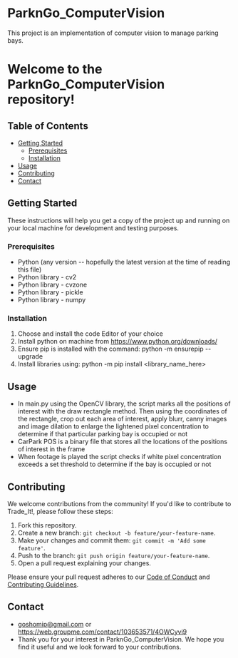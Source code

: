 # ParknGo_ComputerVision
This project is an implementation of computer vision to manage parking bays.
# Welcome to the ParknGo_ComputerVision repository!

## Table of Contents

- [Getting Started](#getting-started)
  - [Prerequisites](#prerequisites)
  - [Installation](#installation)
- [Usage](#usage)
- [Contributing](#contributing)
- [Contact](#contact)

## Getting Started

These instructions will help you get a copy of the project up and running on your local machine for development and testing purposes.

### Prerequisites

- Python (any version -- hopefully the latest version at the time of reading this file)
- Python library - cv2
- Python library - cvzone
- Python library - pickle
- Python library - numpy 
  
### Installation

1. Choose and install the code Editor of your choice
2. Install python on machine from https://www.python.org/downloads/
3. Ensure pip is installed with the command: python -m ensurepip --upgrade
4. Install libraries using: python -m pip install <library_name_here>

## Usage

- In main.py using the OpenCV library, the script marks all the positions of interest with the draw rectangle method. Then using the coordinates of the rectangle, crop out each area of interest, apply blurr, canny images and image dilation to enlarge the lightened pixel concentration
to determine if that particular parking bay is occupied or not
- CarPark POS is a binary file that stores all the locations of the positions of interest in the frame
- When footage is played the script checks if white pixel concentration exceeds a set threshold to determine if the bay is occupied or not 

## Contributing

We welcome contributions from the community! If you'd like to contribute to Trade_It!, please follow these steps:

1. Fork this repository.
2. Create a new branch: `git checkout -b feature/your-feature-name`.
3. Make your changes and commit them: `git commit -m 'Add some feature'`.
4. Push to the branch: `git push origin feature/your-feature-name`.
5. Open a pull request explaining your changes.

Please ensure your pull request adheres to our [Code of Conduct](CODE_OF_CONDUCT.md) and [Contributing Guidelines](CONTRIBUTING.md).

## Contact
- goshomip@gmail.com or https://web.groupme.com/contact/103653571/4OWCyvi9
- Thank you for your interest in ParknGo_ComputerVision. We hope you find it useful and we look forward to your contributions.
